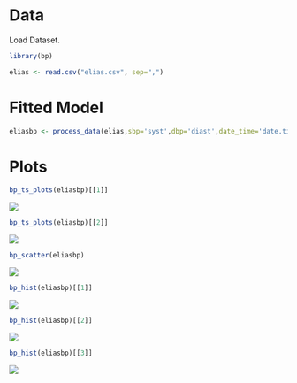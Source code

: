 # Data

Load Dataset.

``` r
library(bp)
```

``` r
elias <- read.csv("elias.csv", sep=",")
```

# Fitted Model
``` r 
eliasbp <- process_data(elias,sbp='syst',dbp='diast',date_time='date.time',id='id',hr='hr')
```

# Plots
``` r 
bp_ts_plots(eliasbp)[[1]]
```
![](../images/datetime.png)

``` r
bp_ts_plots(eliasbp)[[2]]
```
![](../images/hour.png)

``` r
bp_scatter(eliasbp)
```

![](../images/scatter.png)

``` r 
bp_hist(eliasbp)[[1]]
```
![](../images/hist1.png)

``` r
bp_hist(eliasbp)[[2]]
```

![](../images/hist2.png)

``` r
bp_hist(eliasbp)[[3]]
```

![](../images/hist2.png)
